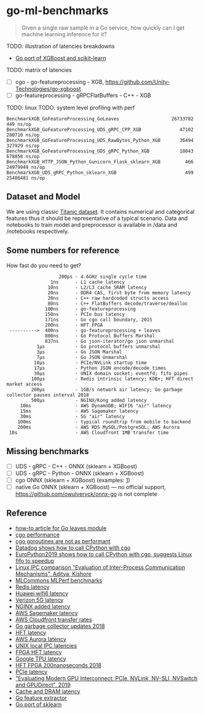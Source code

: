 # go-ml-benchmarks

> Given a single raw sample in a Go service, how quickly can I get machine learning inference for it?

TODO: illustration of latencies breakdowns
- [Go port of XGBoost and scikit-learn](https://github.com/dmitryikh/leaves)

TODO: matrix of latencies

- [ ] cgo - go-featureprocessing - XGB, https://github.com/Unity-Technologies/go-xgboost
- [ ] go-featureprocessing - gRPCFlatBuffers - C++ - XGB

TODO: linux
TODO: system level profiling with perf

```
BenchmarkXGB_GoFeatureProcessing_GoLeaves                   26733782          449 ns/op
BenchmarkXGB_GoFeatureProcessing_UDS_gRPC_CPP_XGB              47102       280710 ns/op
BenchmarkXGB_GoFeatureProcessing_UDS_RawBytes_Python_XGB       36494       327929 ns/op
BenchmarkXGB_GoFeatureProcessing_UDS_gRPC_Python_XGB           18043       678858 ns/op
BenchmarkXGB_HTTP_JSON_Python_Gunicorn_Flask_sklearn_XGB         466     24979949 ns/op
BenchmarkXGB_UDS_gRPC_Python_sklearn_XGB                         499     25486481 ns/op
```

## Dataset and Model

We are using classic [Titanic dataset](https://www.kaggle.com/c/titanic).
It contains numerical and categorical features thus it should be representative of a typical scenario.
Data and notebooks to train model and preprocessor is available in /data and /notebooks respectively.

## Some numbers for reference

How fast do you need to get?

```
                   200ps - 4.6GHz single cycle time
                1ns      - L1 cache latency
               10ns      - L2/L3 cache SRAM latency
               20ns      - DDR4 CAS, first byte from memory latency
               20ns      - C++ raw hardcoded structs access
               80ns      - C++ FlatBuffers decode/traverse/dealloc
              100ns      - go-featureprocessing
              150ns      - PCIe bus latency
              171ns      - Go cgo call boundary, 2015
              200ns      - HFT FPGA
 ---------->  400ns      - go-featureprocessing + leaves
              800ns      - Go Protocol Buffers Marshal
              837ns      - Go json-iterator/go json unmarshal
           1µs           - Go protocol buffers unmarshal
           3µs           - Go JSON Marshal
           7µs           - Go JSON Unmarshal
          10µs           - PCIe/NVLink startup time
          17µs           - Python JSON encode/decode times
          30µs           - UNIX domain socket; eventfd; fifo pipes
         100µs           - Redis intrinsic latency; KDB+; HFT direct market access
         200µs           - 1GB/s network air latency; Go garbage collector pauses interval 2018
         500µs           - NGINX/Kong added latency
     10ms                - AWS DynamoDB; WIFI6 "air" latency
     15ms                - AWS Sagemaker latency
     30ms                - 5G "air" latency
    100ms                - typical roundtrip from mobile to backend
    200ms                - AWS RDS MySQL/PostgreSQL; AWS Aurora
 10s                     - AWS Cloudfront 1MB transfer time
```

## Missing benchmarks

- [ ] UDS - gRPC - C++ - ONNX (sklearn + XGBoost)
- [ ] UDS - gRPC - Python - ONNX (sklearn + XGBoost)
- [ ] cgo ONNX (sklearn + XGBoost) (examples: [1](http://onnx.ai/sklearn-onnx/auto_examples/plot_pipeline_xgboost.html))
- [ ] native Go ONNX (sklearn + XGBoost) — no official support, https://github.com/owulveryck/onnx-go is not complete

## Reference

- [how-to article for Go leaves module](https://dev.to/blairhudson/machine-learning-microservices-python-and-xgboost-in-a-tiny-486kb-container-4on4)
- [cgo performance](https://about.sourcegraph.com/go/gophercon-2018-adventures-in-cgo-performance/)
- [cgo goroutines are not as performant](https://www.cockroachlabs.com/blog/the-cost-and-complexity-of-cgo/)
- [Datadog shows how to call CPython with cgo](https://www.datadoghq.com/blog/engineering/cgo-and-python/)
- [EuroPython2019 shows how to call CPython with cgo, suggests Linux fifo to speedup](https://ep2019.europython.eu/talks/Zktoaai-golang-to-python/)
- [Linux IPC comparison "Evaluation of Inter-Process Communication Mechanisms", Aditya, Kishore](http://pages.cs.wisc.edu/~adityav/Evaluation_of_Inter_Process_Communication_Mechanisms.pdf)
- [MLCommons MLPerf benchmarks](https://github.com/mlcommons/inference)
- [Redis latency](https://redis.io/topics/latency)
- [Huawei wifi6 latency](https://e.huawei.com/sg/products/enterprise-networking/wlan/wifi-6)
- [Verizon 5G latency](https://www.verizon.com/about/our-company/5g/5g-latency)
- [NGINX added latency](https://www.nginx.com/blog/nginx-controller-api-management-module-vs-kong-performance-comparison/)
- [AWS Sagemaker latency](https://aws.amazon.com/blogs/machine-learning/load-test-and-optimize-an-amazon-sagemaker-endpoint-using-automatic-scaling/)
- [AWS Cloudfront transfer rates](https://media.amazonwebservices.com/FS_WP_AWS_CDN_CloudFront.pdf)
- [Go garbage collector updates 2018](https://blog.golang.org/ismmkeynote)
- [HFT latency](https://en.wikipedia.org/wiki/Ultra-low_latency_direct_market_access)
- [AWS Aurora latency](https://aws.amazon.com/blogs/database/using-aurora-to-drive-3x-latency-improvement-for-end-users/)
- [UNIX local IPC latencies](http://kamalmarhubi.com/blog/2015/06/10/some-early-linux-ipc-latency-data/)
- [FPGA HFT latency](https://ieeexplore.ieee.org/document/6299067)
- [Google TPU latency](https://ai.googleblog.com/2019/08/efficientnet-edgetpu-creating.html)
- [HFT FPGA 200nanoseconds 2018](https://apnews.com/press-release/pr-businesswire/2edb1f8f12d64ab490ef0c180e648e24)
- [PCIe latency](https://www.cl.cam.ac.uk/research/srg/netos/projects/pcie-bench/neugebauer2018understanding.pdf)
- ["Evaluating Modern GPU Interconnect: PCIe, NVLink, NV-SLI, NVSwitch and GPUDirect", 2019](?)
- [Cache and DRAM latency](https://en.wikipedia.org/wiki/CPU_cache)
- [Go feature extractor](https://github.com/dustin-decker/featuremill)
- [Go port of sklearn](https://github.com/pa-m/sklearn)

